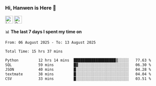 ### Hi, Hanwen is Here 👋
<p>
	<a href="https://www.linkedin.com/in/liu-hanwen/"><img src="https://img.shields.io/badge/@hanwen-0A66C2?style=flat&logo=LinkedIn&logoColor=white" alt="Linkedin"  height="25px"/></a> 
	<a href="https://scholar.google.com/citations?user=HDF0su0AAAAJ"><img src="https://img.shields.io/badge/scholar-4385FE.svg?&style=plastic&logo=google-scholar&logoColor=white" alt="Google Scholar" height="25px"> </a>
</p>

📊 **The last 7 days I spent my time on** 
<!--START_SECTION:waka-->

```txt
From: 06 August 2025 - To: 13 August 2025

Total Time: 15 hrs 37 mins

Python         12 hrs 14 mins  ███████████████████▒░░░░░   77.63 %
SQL            59 mins         █▓░░░░░░░░░░░░░░░░░░░░░░░   06.30 %
JSON           40 mins         █░░░░░░░░░░░░░░░░░░░░░░░░   04.28 %
textmate       38 mins         █░░░░░░░░░░░░░░░░░░░░░░░░   04.04 %
CSV            33 mins         █░░░░░░░░░░░░░░░░░░░░░░░░   03.51 %
```

<!--END_SECTION:waka-->


<!--
**david990917/david990917** is a ✨ _special_ ✨ repository because its `README.md` (this file) appears on your GitHub profile.

Here are some ideas to get you started:

- 🔭 I’m currently working on ...
- 🌱 I’m currently learning ...
- 👯 I’m looking to collaborate on ...
- 🤔 I’m looking for help with ...
- 💬 Ask me about ...
- 📫 How to reach me: ...
- 😄 Pronouns: ...
- ⚡ Fun fact: ...
-->
